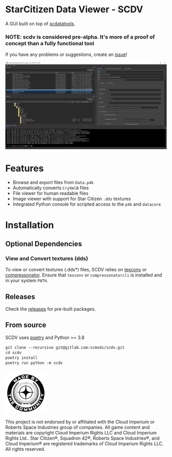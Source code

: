 # StarCitizen Data Viewer - SCDV

A GUI built on top of [scdatatools](https://gitlab.com/scmodding/frameworks/scdatatools).

### NOTE: scdv is considered pre-alpha. It's more of a proof of concept than a fully functional tool

If you have any problems or suggestions, create an [issue](https://gitlab.com/scmodding/tools/scdv/-/issues/new)!

![SCDV Screenshot](docs/assets/SCDV_screenshot.png "SCDV Screenshot")

# Features

- Browse and export files from `Data.p4k`
- Automatically converts `CryXmlB` files
- File viewer for human readable files
- Image viewer with support for Star Citizen `.dds` textures
- Integrated Python console for scripted access to the `p4k` and `datacore`

# Installation

## Optional Dependencies

### View and Convert textures (dds)

To view or convert textures (.dds*) files, SCDV relies on [texconv](https://github.com/microsoft/DirectXTex/releases) or [compressonator](https://gpuopen.com/compressonator/). Ensure that `texconv` or `compressonatorcli` is installed and in your system `PATH`.

## Releases

Check the [releases](https://gitlab.com/scmodding/tools/scdv/-/releases) for pre-built packages.


## From source

SCDV uses [poetry](https://python-poetry.org/) and Python >= 3.8

```
git clone --recursive git@gitlab.com:scmods/scdv.git
cd scdv
poetry install
poetry run python -m scdv
```

###

![MadeByTheCommunity](docs/assets/MadeByTheCommunity_Black.png "Made By The Community")

This project is not endorsed by or affiliated with the Cloud Imperium or Roberts Space Industries group of companies.
All game content and materials are copyright Cloud Imperium Rights LLC and Cloud Imperium Rights Ltd..  Star Citizen®,
Squadron 42®, Roberts Space Industries®, and Cloud Imperium® are registered trademarks of Cloud Imperium Rights LLC.
All rights reserved.
